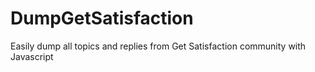 DumpGetSatisfaction
===================

Easily dump all topics and replies from Get Satisfaction community with Javascript
